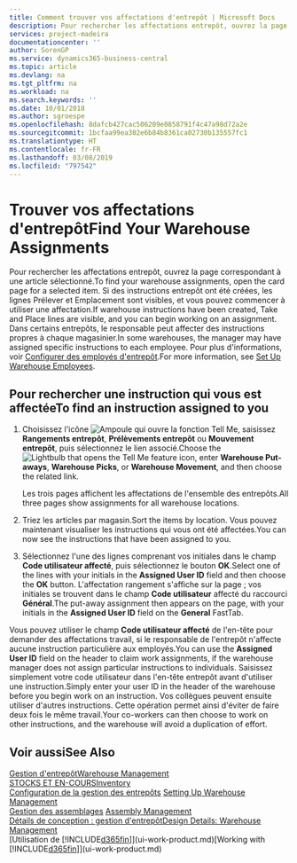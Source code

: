 ```yaml
---
title: Comment trouver vos affectations d'entrepôt | Microsoft Docs
description: Pour rechercher les affectations entrepôt, ouvrez la page correspondant à une article sélectionné. Si des instructions entrepôt ont été créées, les lignes Prélever et Emplacement sont visibles, et vous pouvez commencer à utiliser une affectation. Dans certains entrepôts, le responsable peut affecter des instructions propres à chaque magasinier.
services: project-madeira
documentationcenter: ''
author: SorenGP
ms.service: dynamics365-business-central
ms.topic: article
ms.devlang: na
ms.tgt_pltfrm: na
ms.workload: na
ms.search.keywords: ''
ms.date: 10/01/2018
ms.author: sgroespe
ms.openlocfilehash: 8dafcb427cac506209e0858791f4c47a98d72a2e
ms.sourcegitcommit: 1bcfaa99ea302e6b84b8361ca02730b135557fc1
ms.translationtype: HT
ms.contentlocale: fr-FR
ms.lasthandoff: 03/08/2019
ms.locfileid: "797542"
---
```

# <a name="find-your-warehouse-assignments"></a><span data-ttu-id="6cec0-105">Trouver vos affectations d'entrepôt</span><span class="sxs-lookup"><span data-stu-id="6cec0-105">Find Your Warehouse Assignments</span></span>
<span data-ttu-id="6cec0-106">Pour rechercher les affectations entrepôt, ouvrez la page correspondant à une article sélectionné.</span><span class="sxs-lookup"><span data-stu-id="6cec0-106">To find your warehouse assignments, open the card page for a selected item.</span></span> <span data-ttu-id="6cec0-107">Si des instructions entrepôt ont été créées, les lignes Prélever et Emplacement sont visibles, et vous pouvez commencer à utiliser une affectation.</span><span class="sxs-lookup"><span data-stu-id="6cec0-107">If warehouse instructions have been created, Take and Place lines are visible, and you can begin working on an assignment.</span></span> <span data-ttu-id="6cec0-108">Dans certains entrepôts, le responsable peut affecter des instructions propres à chaque magasinier.</span><span class="sxs-lookup"><span data-stu-id="6cec0-108">In some warehouses, the manager may have assigned specific instructions to each employee.</span></span> <span data-ttu-id="6cec0-109">Pour plus d'informations, voir [Configurer des employés d'entrepôt](warehouse-how-to-set-up-warehouse-employees.md).</span><span class="sxs-lookup"><span data-stu-id="6cec0-109">For more information, see [Set Up Warehouse Employees](warehouse-how-to-set-up-warehouse-employees.md).</span></span>

## <a name="to-find-an-instruction-assigned-to-you"></a><span data-ttu-id="6cec0-110">Pour rechercher une instruction qui vous est affectée</span><span class="sxs-lookup"><span data-stu-id="6cec0-110">To find an instruction assigned to you</span></span>  
1.  <span data-ttu-id="6cec0-111">Choisissez l'icône ![Ampoule qui ouvre la fonction Tell Me](media/ui-search/search_small.png "Dites-moi ce que vous voulez faire"), saisissez **Rangements entrepôt**, **Prélèvements entrepôt** ou **Mouvement entrepôt**, puis sélectionnez le lien associé.</span><span class="sxs-lookup"><span data-stu-id="6cec0-111">Choose the ![Lightbulb that opens the Tell Me feature](media/ui-search/search_small.png "Tell me what you want to do") icon, enter **Warehouse Put-aways**, **Warehouse Picks**, or **Warehouse Movement**, and then choose the related link.</span></span>

    <span data-ttu-id="6cec0-112">Les trois pages affichent les affectations de l'ensemble des entrepôts.</span><span class="sxs-lookup"><span data-stu-id="6cec0-112">All three pages show assignments for all warehouse locations.</span></span>  

2. <span data-ttu-id="6cec0-113">Triez les articles par magasin.</span><span class="sxs-lookup"><span data-stu-id="6cec0-113">Sort the items by location.</span></span> <span data-ttu-id="6cec0-114">Vous pouvez maintenant visualiser les instructions qui vous ont été affectées.</span><span class="sxs-lookup"><span data-stu-id="6cec0-114">You can now see the instructions that have been assigned to you.</span></span>  
3. <span data-ttu-id="6cec0-115">Sélectionnez l'une des lignes comprenant vos initiales dans le champ **Code utilisateur affecté**, puis sélectionnez le bouton **OK**.</span><span class="sxs-lookup"><span data-stu-id="6cec0-115">Select one of the lines with your initials in the **Assigned User ID** field and then choose the **OK** button.</span></span> <span data-ttu-id="6cec0-116">L'affectation rangement s'affiche sur la page ; vos initiales se trouvent dans le champ **Code utilisateur** affecté du raccourci **Général**.</span><span class="sxs-lookup"><span data-stu-id="6cec0-116">The put-away assignment then appears on the page, with your initials in the **Assigned User ID** field on the **General** FastTab.</span></span>  

<span data-ttu-id="6cec0-117">Vous pouvez utiliser le champ **Code utilisateur affecté** de l'en-tête pour demander des affectations travail, si le responsable de l'entrepôt n'affecte aucune instruction particulière aux employés.</span><span class="sxs-lookup"><span data-stu-id="6cec0-117">You can use the **Assigned User ID** field on the header to claim work assignments, if the warehouse manager does not assign particular instructions to individuals.</span></span> <span data-ttu-id="6cec0-118">Saisissez simplement votre code utilisateur dans l'en-tête entrepôt avant d'utiliser une instruction.</span><span class="sxs-lookup"><span data-stu-id="6cec0-118">Simply enter your user ID in the header of the warehouse before you begin work on an instruction.</span></span> <span data-ttu-id="6cec0-119">Vos collègues peuvent ensuite utiliser d'autres instructions. Cette opération permet ainsi d'éviter de faire deux fois le même travail.</span><span class="sxs-lookup"><span data-stu-id="6cec0-119">Your co-workers can then choose to work on other instructions, and the warehouse will avoid a duplication of effort.</span></span>  

## <a name="see-also"></a><span data-ttu-id="6cec0-120">Voir aussi</span><span class="sxs-lookup"><span data-stu-id="6cec0-120">See Also</span></span>  
[<span data-ttu-id="6cec0-121">Gestion d'entrepôt</span><span class="sxs-lookup"><span data-stu-id="6cec0-121">Warehouse Management</span></span>](warehouse-manage-warehouse.md)  
[<span data-ttu-id="6cec0-122">STOCKS ET EN-COURS</span><span class="sxs-lookup"><span data-stu-id="6cec0-122">Inventory</span></span>](inventory-manage-inventory.md)  
<span data-ttu-id="6cec0-123">[Configuration de la gestion des entrepôts](warehouse-setup-warehouse.md)   </span><span class="sxs-lookup"><span data-stu-id="6cec0-123">[Setting Up Warehouse Management](warehouse-setup-warehouse.md)   </span></span>  
<span data-ttu-id="6cec0-124">[Gestion des assemblages](assembly-assemble-items.md)  </span><span class="sxs-lookup"><span data-stu-id="6cec0-124">[Assembly Management](assembly-assemble-items.md)  </span></span>  
[<span data-ttu-id="6cec0-125">Détails de conception : gestion d'entrepôt</span><span class="sxs-lookup"><span data-stu-id="6cec0-125">Design Details: Warehouse Management</span></span>](design-details-warehouse-management.md)  
<span data-ttu-id="6cec0-126">[Utilisation de [!INCLUDE[d365fin](includes/d365fin_md.md)]](ui-work-product.md)</span><span class="sxs-lookup"><span data-stu-id="6cec0-126">[Working with [!INCLUDE[d365fin](includes/d365fin_md.md)]](ui-work-product.md)</span></span> 
